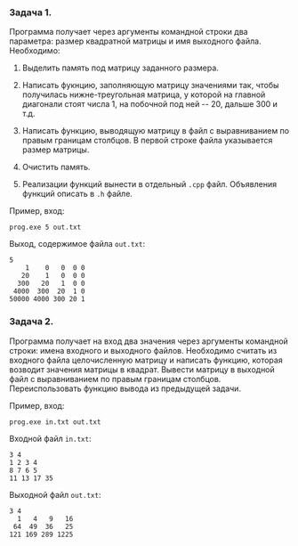 ### Задача 1.

Программа получает через аргументы командной строки два параметра: размер квадратной матрицы и имя выходного файла. Необходимо:

1) Выделить память под матрицу заданного размера.

2) Написать фукнцию, заполняющую матрицу значениями так, чтобы получилась нижне-треугольная матрица, у которой на главной диагонали стоят числа 1, на побочной под ней -- 20, дальше 300 и т.д.

3) Написать функцию, выводящую матрицу в файл с выравниванием по правым границам столбцов. В первой строке файла указывается размер матрицы.

4) Очистить память.

5) Реализации функций вынести в отдельный `.cpp` файл. Объявления функций описать в `.h` файле.

Пример, вход:

`prog.exe 5 out.txt`

Выход, содержимое файла `out.txt`:

```
5
    1    0   0  0 0
   20    1   0  0 0
  300   20   1  0 0
 4000  300  20  1 0
50000 4000 300 20 1   
```

### Задача 2.

Программа получает на вход два значения через аргументы командной строки: имена входного и выходного файлов. Необходимо считать из входного файла целочисленную матрицу и написать функцию, которая возводит значения матрицы в квадрат. Вывести матрицу в выходной файл с выравниванием по правым границам столбцов. Переиспользовать функцию вывода из предыдущей задачи.

Пример, вход:

`prog.exe in.txt out.txt`

Входной файл `in.txt`:
```
3 4
1 2 3 4
8 7 6 5
11 13 17 35
```

Выходной файл `out.txt`:

```
3 4
  1   4   9   16
 64  49  36   25
121 169 289 1225
```
